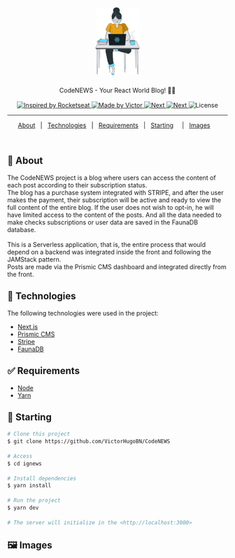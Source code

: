 <h1 align="center">

<img src="https://github.com/VictorHugoBN/CodeNEWS/blob/main/src/assets/avatar.svg" alt="rocketshoes" width="100px"/>

</h1>

<p align="center">
  CodeNEWS - Your React World Blog! 📰🚀
  <br>
  <br>

  <a href="https://rocketseat.com.br">
    <img alt="Inspired by Rocketseat" src="https://img.shields.io/badge/inspired%20by-Rocketseat-blue">
  </a>

  <a href="https://www.linkedin.com/in/dev-victor-nascimento">
    <img alt="Made by Victor" src="https://img.shields.io/badge/made%20by-Victor%20-blue">
  </a>

  <a href="https://nextjs.org/">
    <img alt="Next" src="https://img.shields.io/badge/Next-11.1.2-blue">
  </a>

  <a href="https://mui.com/">
    <img alt="Next" src="https://img.shields.io/badge/Material--UI-4.12.3-blue">
  </a>

  <img alt="License" src="https://img.shields.io/badge/License-MIT-brightgreen">
</p>

---

<p align="center">
  <a href="#dart-about">About</a> &#xa0; | &#xa0; 
  <a href="#rocket-technologies">Technologies</a> &#xa0; | &#xa0;
  <a href="#white_check_mark-requirements">Requirements</a> &#xa0; | &#xa0;
  <a href="#checkered_flag-starting">Starting</a> &#xa0; &#xa0; | &#xa0;
  <a href="#framed_picture-images">Images</a> &#xa0; &#xa0;
</p>

<br>

## :dart: About

The CodeNEWS project is a blog where users can access the content of each post according to their subscription status.<br>
The blog has a purchase system integrated with STRIPE, and after the user makes the payment, their subscription will be active and ready to view the full content
of the entire blog. If the user does not wish to opt-in, he will have limited access to the content of the posts. And all the data needed to make checks
subscriptions or user data are saved in the FaunaDB database.
<br>
<br>
This is a Serverless application, that is, the entire process that would depend on a backend was integrated inside the front and following the JAMStack pattern.
<br>
Posts are made via the Prismic CMS dashboard and integrated directly from the front.

## :rocket: Technologies

The following technologies were used in the project:

-  [Next.js](https://nextjs.org/)
-  [Prismic CMS](https://prismic.io/)
-  [Stripe](https://stripe.com/)
-  [FaunaDB](https://fauna.com/)

## :white_check_mark: Requirements

-  [Node](https://nodejs.org/en/)
-  [Yarn](https://yarnpkg.com/lang/en/)

## :checkered_flag: Starting

```bash
# Clone this project
$ git clone https://github.com/VictorHugoBN/CodeNEWS

# Access
$ cd ignews

# Install dependencies
$ yarn install

# Run the project
$ yarn dev

# The server will initialize in the <http://localhost:3000>
```

## :framed_picture: Images
